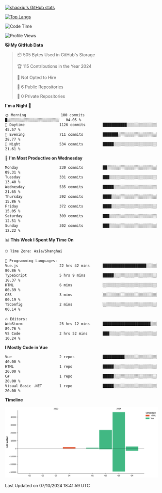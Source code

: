 [![shaoxiu's GitHub stats](https://github-readme-stats.vercel.app/api?username=shaoxiu&count_private=true&show_icons=true)](https://github.com/anuraghazra/github-readme-stats)

[![Top Langs](https://github-readme-stats.vercel.app/api/top-langs/?username=shaoxiu&layout=compact)](https://github.com/anuraghazra/github-readme-stats)


<!--START_SECTION:waka-->
![Code Time](http://img.shields.io/badge/Code%20Time-89%20hrs%201%20min-blue)

![Profile Views](http://img.shields.io/badge/Profile%20Views-2-blue)

**🐱 My GitHub Data** 

> 📦 505 Bytes Used in GitHub's Storage 
 > 
> 🏆 115 Contributions in the Year 2024
 > 
> 🚫 Not Opted to Hire
 > 
> 📜 6 Public Repositories 
 > 
> 🔑 0 Private Repositories 
 > 
**I'm a Night 🦉** 

```text
🌞 Morning                100 commits         █░░░░░░░░░░░░░░░░░░░░░░░░   04.05 % 
🌆 Daytime                1126 commits        ███████████░░░░░░░░░░░░░░   45.57 % 
🌃 Evening                711 commits         ███████░░░░░░░░░░░░░░░░░░   28.77 % 
🌙 Night                  534 commits         █████░░░░░░░░░░░░░░░░░░░░   21.61 % 
```
📅 **I'm Most Productive on Wednesday** 

```text
Monday                   230 commits         ██░░░░░░░░░░░░░░░░░░░░░░░   09.31 % 
Tuesday                  331 commits         ███░░░░░░░░░░░░░░░░░░░░░░   13.40 % 
Wednesday                535 commits         █████░░░░░░░░░░░░░░░░░░░░   21.65 % 
Thursday                 392 commits         ████░░░░░░░░░░░░░░░░░░░░░   15.86 % 
Friday                   372 commits         ████░░░░░░░░░░░░░░░░░░░░░   15.05 % 
Saturday                 309 commits         ███░░░░░░░░░░░░░░░░░░░░░░   12.51 % 
Sunday                   302 commits         ███░░░░░░░░░░░░░░░░░░░░░░   12.22 % 
```


📊 **This Week I Spent My Time On** 

```text
🕑︎ Time Zone: Asia/Shanghai

💬 Programming Languages: 
Vue.js                   22 hrs 42 mins      ████████████████████░░░░░   80.86 % 
TypeScript               5 hrs 9 mins        █████░░░░░░░░░░░░░░░░░░░░   18.37 % 
HTML                     6 mins              ░░░░░░░░░░░░░░░░░░░░░░░░░   00.39 % 
CSS                      3 mins              ░░░░░░░░░░░░░░░░░░░░░░░░░   00.19 % 
TSConfig                 2 mins              ░░░░░░░░░░░░░░░░░░░░░░░░░   00.14 % 

🔥 Editors: 
WebStorm                 25 hrs 12 mins      ██████████████████████░░░   89.76 % 
VS Code                  2 hrs 52 mins       ███░░░░░░░░░░░░░░░░░░░░░░   10.24 % 
```

**I Mostly Code in Vue** 

```text
Vue                      2 repos             ██████████░░░░░░░░░░░░░░░   40.00 % 
HTML                     1 repo              █████░░░░░░░░░░░░░░░░░░░░   20.00 % 
C#                       1 repo              █████░░░░░░░░░░░░░░░░░░░░   20.00 % 
Visual Basic .NET        1 repo              █████░░░░░░░░░░░░░░░░░░░░   20.00 % 
```



**Timeline**

![Lines of Code chart](https://raw.githubusercontent.com/shaoxiu/shaoxiu/main/assets/bar_graph.png)


 Last Updated on 07/10/2024 18:41:59 UTC
<!--END_SECTION:waka-->
